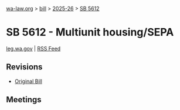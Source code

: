 [wa-law.org](/) > [bill](/bill/) > [2025-26](/bill/2025-26/) > [SB 5612](/bill/2025-26/sb/5612/)

# SB 5612 - Multiunit housing/SEPA
[leg.wa.gov](https://app.leg.wa.gov/billsummary?BillNumber=5612&Year=2025&Initiative=false) | [RSS Feed](./rss.xml)

## Revisions
* [Original Bill](1/)

## Meetings